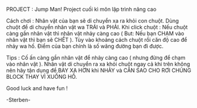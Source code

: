 PROJECT : Jump Man! 
Project cuối kì môn lập trình nâng cao

Cách chơi : 
  Nhân vật của bạn sẽ di chuyển xa ra khỏi con chuột. Dùng chuột để di chuyển nhân vật wa TRÁI và PHẢI.
  Khi click chuột : Nếu chuột càng gần nhân vật thì nhân vật nhảy càng cao ( But: Nếu bạn CHẠM vào nhân vật thì bạn sẽ CHẾT ). 
                    Tùy vào khoảng cách chuột rồi căn độ cao để nhảy wa hố.
  Điểm của bạn chính là số wãng đường bạn đi được.

Tips : 
  Cố ấn càng gần nhân vật để nhảy càng cao ( nhưng đừng để chạm vào nhân vật ).
  Nhân vật di chuyển ra xa khỏi chuột ngay cả khi trên không nên hãy tận dụng để BAY XA HƠN khi NHẢY và CĂN SAO CHO RƠI CHÚNG BLOCK THAY VÌ XUỐNG HỐ.
 
Good luck and have fun ! 

-Sterben-
